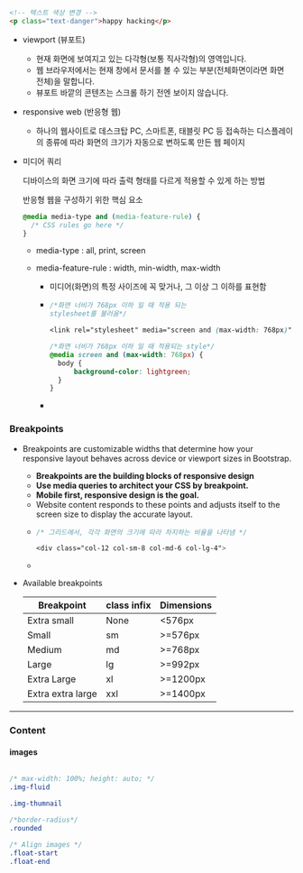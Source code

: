```html

<!-- 텍스트 색상 변경 -->
<p class="text-danger">happy hacking</p>

```



- viewport (뷰포트)
  - 현재 화면에 보여지고 있는 다각형(보통 직사각형)의 영역입니다. 
  - 웹 브라우저에서는 현재 창에서 문서를 볼 수 있는 부분(전체화면이라면 화면 전체)을 말합니다. 
  - 뷰포트 바깥의 콘텐츠는 스크롤 하기 전엔 보이지 않습니다.



- responsive web (반응형 웹)

  - 하나의 웹사이트로 데스크탑 PC, 스마트폰, 태블릿 PC 등 접속하는 디스플레이의 종류에 따라 화면의 크기가 자동으로 변하도록 만든 웹 페이지



- 미디어 쿼리

  디바이스의 화면 크기에 따라 출력 형태를 다르게 적용할 수 있게 하는 방법

  반응형 웹을 구성하기 위한 핵심 요소

  ```css
  @media media-type and (media-feature-rule) {
    /* CSS rules go here */
  }
  ```

  - media-type : all, print, screen

  - media-feature-rule : width, min-width, max-width

    - 미디어(화면)의 특정 사이즈에 꼭 맞거나, 그 이상 그 이하를 표현함

    - ```css
      /*화면 너비가 768px 이하 일 때 적용 되는
      stylesheet를 불러옴*/
      
      <link rel="stylesheet" media="screen and (max-width: 768px)" href="mystyle.css" />
      
      /*화면 너비가 768px 이하 일 때 적용되는 style*/
      @media screen and (max-width: 768px) {
      	body {
      		background-color: lightgreen;
      	}
      }
      ```

    - 

### Breakpoints

- Breakpoints are customizable widths that  determine how your responsive layout behaves across device or viewport  sizes in Bootstrap.
  - **Breakpoints are the building blocks of responsive design**
  - **Use media queries to architect your CSS by breakpoint.**
  - **Mobile first, responsive design is the goal.**
  - Website content responds to these points and adjusts itself to the screen size to display the accurate layout.
  - ```css
    /* 그리드에서, 각각 화면의 크기에 따라 차지하는 비율을 나타냄 */
    
    <div class="col-12 col-sm-8 col-md-6 col-lg-4">
    
    
    ```
  - 

- Available breakpoints

  | Breakpoint        | class infix | Dimensions |
  | ----------------- | ----------- | ---------- |
  | Extra small       | None        | <576px     |
  | Small             | sm          | >=576px    |
  | Medium            | md          | >=768px    |
  | Large             | lg          | >=992px    |
  | Extra Large       | xl          | >=1200px   |
  | Extra extra large | xxl         | >=1400px   |

  

---



### Content

#### images

```css

/* max-width: 100%; height: auto; */
.img-fluid

.img-thumnail

/*border-radius*/
.rounded

/* Align images */
.float-start
.float-end


```

